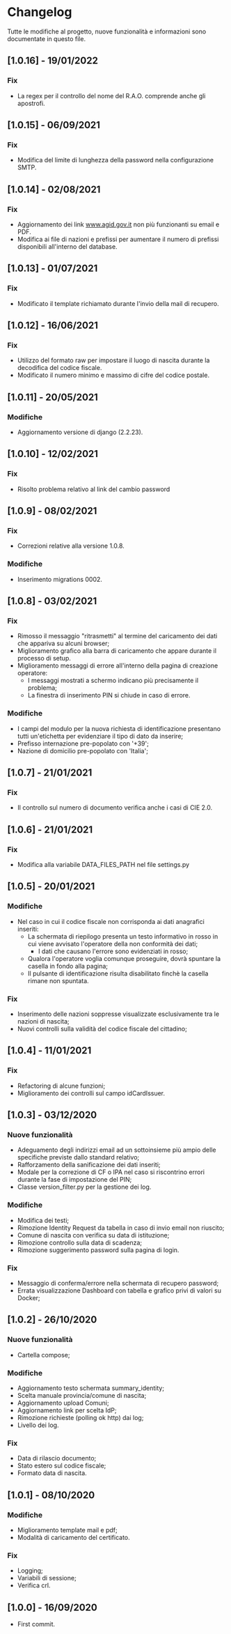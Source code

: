 # Changelog
Tutte le modifiche al progetto, nuove funzionalità e informazioni sono documentate in questo file.

## [1.0.16] - 19/01/2022

### Fix

- La regex per il controllo del nome del R.A.O. comprende anche gli apostrofi.

## [1.0.15] - 06/09/2021

### Fix

- Modifica del limite di lunghezza della password nella configurazione SMTP.


## [1.0.14] - 02/08/2021

### Fix

- Aggiornamento dei link www.agid.gov.it non più funzionanti su email e PDF.
- Modifica ai file di nazioni e prefissi per aumentare il numero di prefissi disponibili all'interno del database.


## [1.0.13] - 01/07/2021

### Fix

- Modificato il template richiamato durante l'invio della mail di recupero.

## [1.0.12] - 16/06/2021

### Fix

- Utilizzo del formato raw per impostare il luogo di nascita durante la decodifica del codice fiscale.
- Modificato il numero minimo e massimo di cifre del codice postale.


## [1.0.11] - 20/05/2021

### Modifiche

- Aggiornamento versione di django (2.2.23).


## [1.0.10] - 12/02/2021

### Fix

- Risolto problema relativo al link del cambio password


## [1.0.9] - 08/02/2021

### Fix

- Correzioni relative alla versione 1.0.8.

### Modifiche

- Inserimento migrations 0002.


## [1.0.8] - 03/02/2021

### Fix

- Rimosso il messaggio "ritrasmetti" al termine del caricamento dei dati che appariva su alcuni browser;
- Miglioramento grafico alla barra di caricamento che appare durante il processo di setup.
- Miglioramento messaggi di errore all'interno della pagina di creazione operatore:
    - I messaggi mostrati a schermo indicano più precisamente il problema;
    - La finestra di inserimento PIN si chiude in caso di errore.
     
### Modifiche

- I campi del modulo per la nuova richiesta di identificazione presentano tutti un'etichetta per evidenziare il tipo di dato da inserire;
- Prefisso internazione pre-popolato con '+39';
- Nazione di domicilio pre-popolato con 'Italia';


## [1.0.7] - 21/01/2021

### Fix

- Il controllo sul numero di documento verifica anche i casi di CIE 2.0.


## [1.0.6] - 21/01/2021

### Fix

- Modifica alla variabile DATA_FILES_PATH nel file settings.py


## [1.0.5] - 20/01/2021

### Modifiche

- Nel caso in cui il codice fiscale non corrisponda ai dati anagrafici inseriti:
	- La schermata di riepilogo presenta un testo informativo in rosso in cui viene avvisato l'operatore della non conformità dei dati;
		- I dati che causano l'errore sono evidenziati in rosso;
	- Qualora l'operatore voglia comunque proseguire, dovrà spuntare la casella in fondo alla pagina;
	- Il pulsante di identificazione risulta disabilitato finchè la casella rimane non spuntata.

### Fix

- Inserimento delle nazioni soppresse visualizzate esclusivamente tra le nazioni di nascita;
- Nuovi controlli sulla validità del codice fiscale del cittadino;


## [1.0.4] - 11/01/2021

### Fix

- Refactoring di alcune funzioni;
- Miglioramento dei controlli sul campo idCardIssuer.

## [1.0.3] - 03/12/2020

### Nuove funzionalità

- Adeguamento degli indirizzi email ad un sottoinsieme più ampio delle specifiche previste dallo standard relativo;
- Rafforzamento della sanificazione dei dati inseriti;
- Modale per la correzione di CF o IPA nel caso si riscontrino errori durante la fase di impostazione del PIN;
- Classe version_filter.py per la gestione dei log.

### Modifiche

- Modifica dei testi;
- Rimozione Identity Request da tabella in caso di invio email non riuscito;
- Comune di nascita con verifica su data di istituzione;
- Rimozione controllo sulla data  di scadenza;
- Rimozione suggerimento password sulla pagina di login.

### Fix

- Messaggio di conferma/errore nella schermata di recupero password;
- Errata visualizzazione Dashboard con tabella e grafico privi di valori su Docker;

## [1.0.2] - 26/10/2020

### Nuove funzionalità

- Cartella compose;

### Modifiche

- Aggiornamento testo schermata summary_identity;
- Scelta manuale provincia/comune di nascita;
- Aggiornamento upload Comuni;
- Aggiornamento link per scelta IdP;
- Rimozione richieste (polling ok http) dai log; 
- Livello dei log.

### Fix

- Data di rilascio documento;
- Stato estero sul codice fiscale;
- Formato data di nascita.

 
## [1.0.1] - 08/10/2020


### Modifiche

- Miglioramento template mail e pdf;
- Modalità di caricamento del certificato.
 

### Fix

- Logging;
- Variabili di sessione;
- Verifica crl.

## [1.0.0] - 16/09/2020

- First commit.
 
